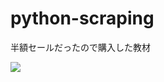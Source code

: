 # python-scraping
半額セールだったので購入した教材

![](https://m.media-amazon.com/images/I/51XATwWOptL._SX260_.jpg)
